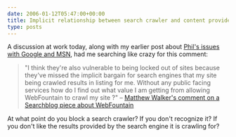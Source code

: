 ```yaml
---
date: 2006-01-12T05:47:00+00:00
title: Implicit relationship between search crawler and content providers...
type: posts
---
```

A discussion at work today, along with my earlier post about [Phil's issues with Google and MSN](https://blogs.duncanmackenzie.net/duncanma/archive/2006/01/09/3517.aspx), had me searching like crazy for this comment:

> "I think they're also vulnerable to being locked out of sites because they've missed the implicit bargain for search engines that my site being crawled results in listing for me. Without any public facing services how do I find out what value I am getting from allowing WebFountain to crawl my site ?" – [Matthew Walker's comment on a Searchblog piece about WebFountain](https://battellemedia.com/archives/000428.php#comment_598)

At what point do you block a search crawler? If you don't recognize it? If you don't like the results provided by the search engine it is crawling for?
